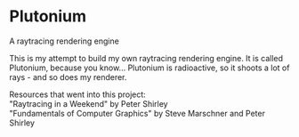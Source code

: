 # Plutonium
A raytracing rendering engine

This is my attempt to build my own raytracing rendering engine. It is called Plutonium, because you know... Plutonium is radioactive, so it shoots a lot of rays - and so does my renderer.

Resources that went into this project:\
"Raytracing in a Weekend" by Peter Shirley\
"Fundamentals of Computer Graphics" by Steve Marschner and Peter Shirley
